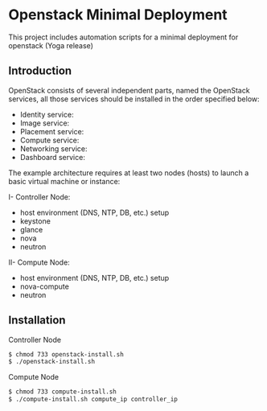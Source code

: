 # Openstack Minimal Deployment

This project includes automation scripts for a minimal deployment for openstack (Yoga release)

## Introduction
OpenStack consists of several independent parts, named the OpenStack services, all those services should be installed in the order specified below:
- Identity service:
- Image service:
- Placement service:
- Compute service:
- Networking service:
- Dashboard service:

The example architecture requires at least two nodes (hosts) to launch a basic virtual machine or instance:

I- Controller Node:

- host environment (DNS, NTP, DB, etc.) setup
- keystone
- glance
- nova
- neutron

II- Compute Node:

- host environment (DNS, NTP, DB, etc.) setup
- nova-compute
- neutron


## Installation

Controller Node
```sh
$ chmod 733 openstack-install.sh
$ ./openstack-install.sh
```

Compute Node
```sh
$ chmod 733 compute-install.sh
$ ./compute-install.sh compute_ip controller_ip
```
